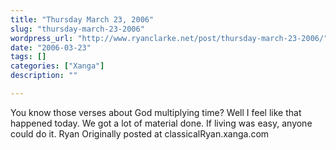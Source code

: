 ```yaml
---
title: "Thursday March 23, 2006"
slug: "thursday-march-23-2006"
wordpress_url: "http://www.ryanclarke.net/post/thursday-march-23-2006/"
date: "2006-03-23"
tags: []
categories: ["Xanga"]
description: ""

---
```


You know those verses about God multiplying time? Well I feel like that happened today. We got a lot of material done.
If living was easy, anyone could do it.
Ryan
Originally posted at classicalRyan.xanga.com
